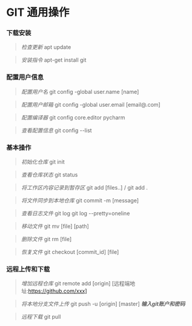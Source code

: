 GIT 通用操作
===

### 下载安装
>*检查更新*
> apt update 

>*安装指令*
>apt-get install git

### 配置用户信息
>*配置用户名*
>git config -global user.name [name]

>*配置用户邮箱*
>git config -global user.email [email@.com]

>*配置编译器*
>git config core.editor pycharm

>*查看配置信息*
>git config  \--list

### 基本操作
>*初始化仓库*
>git init

>*查看仓库状态*
>git status

>*将工作区内容记录到暂存区*
>git add [files..]  / git add .

>*将文件同步到本地仓库*
>git commit -m [message]

>*查看日志文件*
>git log
>git log \--pretty=oneline

>*移动文件*
>git mv [file] [path]

>*删除文件*
>git rm [file]

>*恢复文件*
>git checkout [commit_id] [file]

### 远程上传和下载
>*增加远程仓库*
>git remote add [origin] [远程端地址:https://github.com/xxx]

>*将本地分支文件上传*
>git push -u [origin] [master]
>***输入git账户和密码***

>*远程下载*
>git pull


